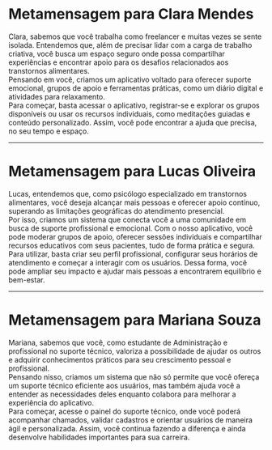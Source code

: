 
# Metamensagem para Clara Mendes

Clara, sabemos que você trabalha como freelancer e muitas vezes se sente isolada. Entendemos que, além de precisar lidar com a carga de trabalho criativa, você busca um espaço seguro onde possa compartilhar experiências e encontrar apoio para os desafios relacionados aos transtornos alimentares.  
Pensando em você, criamos um aplicativo voltado para oferecer suporte emocional, grupos de apoio e ferramentas práticas, como um diário digital e atividades para relaxamento.  
Para começar, basta acessar o aplicativo, registrar-se e explorar os grupos disponíveis ou usar os recursos individuais, como meditações guiadas e conteúdo personalizado. Assim, você pode encontrar a ajuda que precisa, no seu tempo e espaço.

---

# Metamensagem para Lucas Oliveira

Lucas, entendemos que, como psicólogo especializado em transtornos alimentares, você deseja alcançar mais pessoas e oferecer apoio contínuo, superando as limitações geográficas do atendimento presencial.  
Por isso, criamos um sistema que conecta você a uma comunidade em busca de suporte profissional e emocional. Com o nosso aplicativo, você pode moderar grupos de apoio, oferecer sessões individuais e compartilhar recursos educativos com seus pacientes, tudo de forma prática e segura.  
Para utilizar, basta criar seu perfil profissional, configurar seus horários de atendimento e começar a interagir com os usuários. Dessa forma, você pode ampliar seu impacto e ajudar mais pessoas a encontrarem equilíbrio e bem-estar.

---

# Metamensagem para Mariana Souza

Mariana, sabemos que você, como estudante de Administração e profissional no suporte técnico, valoriza a possibilidade de ajudar os outros e adquirir conhecimentos práticos para seu crescimento pessoal e profissional.  
Pensando nisso, criamos um sistema que não só permite que você ofereça um suporte técnico eficiente aos usuários, mas também ajuda você a entender as necessidades deles enquanto colabora para melhorar a experiência do aplicativo.  
Para começar, acesse o painel do suporte técnico, onde você poderá acompanhar chamados, validar cadastros e orientar usuários de maneira ágil e personalizada. Assim, você continua fazendo a diferença e ainda desenvolve habilidades importantes para sua carreira.

